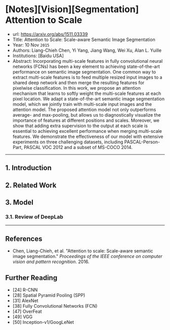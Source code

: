 # [Notes][Vision][Segmentation] Attention to Scale

* url: https://arxiv.org/abs/1511.03339
* Title: Attention to Scale: Scale-aware Semantic Image Segmentation
* Year: 10 Nov `2015`
* Authors: Liang-Chieh Chen, Yi Yang, Jiang Wang, Wei Xu, Alan L. Yuille
* Institutions: [Baidu USA]
* Abstract: Incorporating multi-scale features in fully convolutional neural networks (FCNs) has been a key element to achieving state-of-the-art performance on semantic image segmentation. One common way to extract multi-scale features is to feed multiple resized input images to a shared deep network and then merge the resulting features for pixelwise classification. In this work, we propose an attention mechanism that learns to softly weight the multi-scale features at each pixel location. We adapt a state-of-the-art semantic image segmentation model, which we jointly train with multi-scale input images and the attention model. The proposed attention model not only outperforms average- and max-pooling, but allows us to diagnostically visualize the importance of features at different positions and scales. Moreover, we show that adding extra supervision to the output at each scale is essential to achieving excellent performance when merging multi-scale features. We demonstrate the effectiveness of our model with extensive experiments on three challenging datasets, including PASCAL-Person-Part, PASCAL VOC 2012 and a subset of MS-COCO 2014.

----------------------------------------------------------------------------------------------------

## 1. Introduction

## 2. Related Work

## 3. Model

### 3.1. Review of DeepLab



----------------------------------------------------------------------------------------------------

## References

* Chen, Liang-Chieh, et al. "Attention to scale: Scale-aware semantic image segmentation." *Proceedings of the IEEE conference on computer vision and pattern recognition*. 2016.

## Further Reading

* [24] R-CNN
* [28] Spatial Pyramid Pooling (SPP)
* [31] AlexNet
* [38] Fully Convolutional Networks (FCN)
* [47] OverFeat
* [49] VGG
* [50] Inception-v1/GoogLeNet
